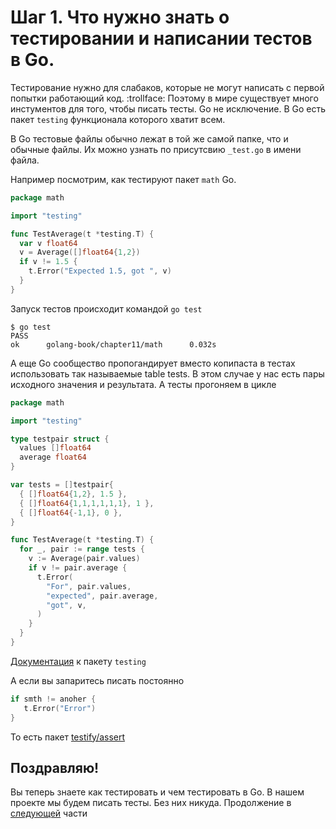 # Шаг 1. Что нужно знать о тестировании и написании тестов в Go.

Тестирование нужно для слабаков, которые не могут написать с первой попытки работающий код. :trollface:
Поэтому в мире существует много инстументов для того, чтобы писать тесты. Go не исключение. В Go есть пакет `testing` функционала которого хватит всем.

В Go тестовые файлы обычно лежат в той же самой папке, что и обычные файлы. Их можно узнать по присутсвию `_test.go`  в имени файла.

Например посмотрим, как тестируют пакет `math` Go.

```Go
package math

import "testing"

func TestAverage(t *testing.T) {
  var v float64
  v = Average([]float64{1,2})
  if v != 1.5 {
    t.Error("Expected 1.5, got ", v)
  }
}
```

Запуск тестов происходит командой `go test`

```
$ go test
PASS
ok      golang-book/chapter11/math      0.032s
```

А еще Go сообщество пропогандирует вместо копипаста в тестах использовать так называемые table tests. В этом случае у нас есть пары исходного значения и результата. А тесты прогоняем в цикле

```Go
package math

import "testing"

type testpair struct {
  values []float64
  average float64
}

var tests = []testpair{
  { []float64{1,2}, 1.5 },
  { []float64{1,1,1,1,1,1}, 1 },
  { []float64{-1,1}, 0 },
}

func TestAverage(t *testing.T) {
  for _, pair := range tests {
    v := Average(pair.values)
    if v != pair.average {
      t.Error(
        "For", pair.values,
        "expected", pair.average,
        "got", v,
      )
    }
  }
}
```
[Документация](http://godoc.org/testing) к пакету `testing`

А если вы запаритесь писать постоянно 
```Go
if smth != anoher {
   t.Error("Error")
}
```
То есть пакет [testify/assert](https://godoc.org/github.com/stretchr/testify/assert)


## Поздравляю!

Вы теперь знаете как тестировать и чем тестировать в Go. В нашем проекте мы будем писать тесты. Без них никуда. Продолжение в [следующей](../step02/README.md) части
